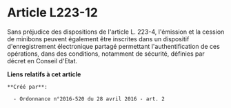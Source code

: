 # Article L223-12

Sans préjudice des dispositions de l'article L. 223-4, l'émission et la cession de minibons peuvent également être inscrites
dans un dispositif d'enregistrement électronique partagé permettant l'authentification de ces opérations, dans des
conditions, notamment de sécurité, définies par décret en Conseil d'Etat.

**Liens relatifs à cet article**

	**Créé par**:

	  - Ordonnance n°2016-520 du 28 avril 2016 - art. 2
